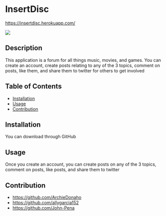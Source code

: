 # InsertDisc

https://insertdisc.herokuapp.com/

![](./public/assets/images/Screenshot.png)

## Description

This application is a forum for all things music, movies, and games. You can create an account, create posts relating to any of the 3 topics, comment on posts, like them, and share them to twitter for others to get involved

## Table of Contents

- [Installation](#installation)
- [Usage](#usage)
- [Contribution](#contribution)

## Installation

You can download through GitHub

## Usage

Once you create an account, you can create posts on any of the 3 topics, comment on posts, like posts, and share them to twitter

## Contribution

- https://github.com/ArchieDonaho
- https://github.com/allygarcia152
- https://github.com/John-Pena
